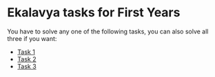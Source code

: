 # Ekalavya tasks for First Years
You have to solve any one of the following tasks, you can also solve all three if you want:
* [Task 1](docs/assignment_1.md)
* [Task 2](docs/assignment_2.md)
* [Task 3](docs/assignment_3.md)
